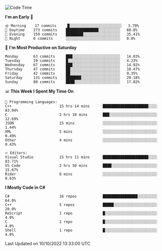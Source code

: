<!--START_SECTION:waka-->
![Code Time](http://img.shields.io/badge/Code%20Time-855%20hrs%2025%20mins-blue)

**I'm an Early 🐤** 

```text
🌞 Morning    17 commits     █░░░░░░░░░░░░░░░░░░░░░░░░   3.79% 
🌆 Daytime    273 commits    ███████████████░░░░░░░░░░   60.8% 
🌃 Evening    159 commits    ████████░░░░░░░░░░░░░░░░░   35.41% 
🌙 Night      0 commits      ░░░░░░░░░░░░░░░░░░░░░░░░░   0.0%

```
📅 **I'm Most Productive on Saturday** 

```text
Monday       63 commits     ███░░░░░░░░░░░░░░░░░░░░░░   14.03% 
Tuesday      19 commits     █░░░░░░░░░░░░░░░░░░░░░░░░   4.23% 
Wednesday    67 commits     ███░░░░░░░░░░░░░░░░░░░░░░   14.92% 
Thursday     47 commits     ██░░░░░░░░░░░░░░░░░░░░░░░   10.47% 
Friday       42 commits     ██░░░░░░░░░░░░░░░░░░░░░░░   9.35% 
Saturday     131 commits    ███████░░░░░░░░░░░░░░░░░░   29.18% 
Sunday       80 commits     ████░░░░░░░░░░░░░░░░░░░░░   17.82%

```


📊 **This Week I Spent My Time On** 

```text
💬 Programming Languages: 
C++                      15 hrs 14 mins      █████████████████████░░░░   83.94% 
C                        2 hrs 18 mins       ███░░░░░░░░░░░░░░░░░░░░░░   12.69% 
JSON                     15 mins             ░░░░░░░░░░░░░░░░░░░░░░░░░   1.44% 
XML                      5 mins              ░░░░░░░░░░░░░░░░░░░░░░░░░   0.49% 
Other                    4 mins              ░░░░░░░░░░░░░░░░░░░░░░░░░   0.43%

🔥 Editors: 
Visual Studio            15 hrs 11 mins      █████████████████████░░░░   83.71% 
VS Code                  2 hrs 50 mins       ████░░░░░░░░░░░░░░░░░░░░░   15.67% 
Rider                    6 mins              ░░░░░░░░░░░░░░░░░░░░░░░░░   0.63%

```

**I Mostly Code in C#** 

```text
C#                       16 repos            ████████████████░░░░░░░░░   64.0% 
C++                      5 repos             █████░░░░░░░░░░░░░░░░░░░░   20.0% 
ReScript                 1 repo              █░░░░░░░░░░░░░░░░░░░░░░░░   4.0% 
C                        1 repo              █░░░░░░░░░░░░░░░░░░░░░░░░   4.0% 
Shell                    1 repo              █░░░░░░░░░░░░░░░░░░░░░░░░   4.0%

```



 Last Updated on 10/10/2022 13:33:00 UTC
<!--END_SECTION:waka-->
